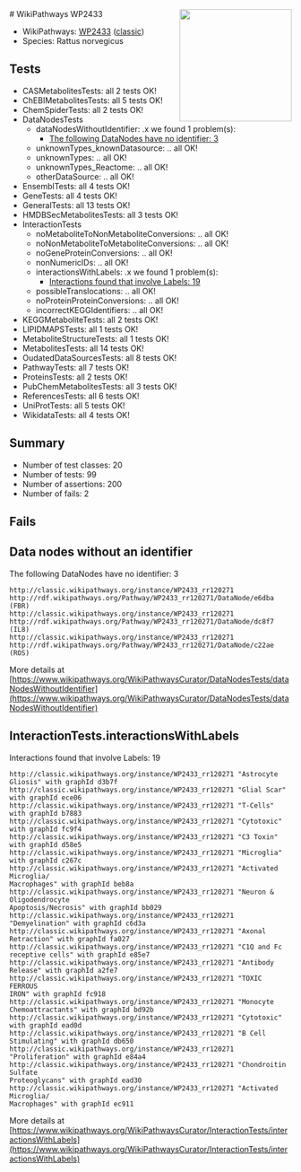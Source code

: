 <img style="float: right; width: 200px" src="https://upload.wikimedia.org/wikipedia/commons/thumb/8/83/Wplogo_with_text_500.png/640px-Wplogo_with_text_500.png" />
# WikiPathways WP2433

* WikiPathways: [WP2433](https://wikipathways.org/pathways/WP2433) ([classic](https://classic.wikipathways.org/instance/WP2433))
* Species: Rattus norvegicus
## Tests
* CASMetabolitesTests: all 2 tests OK!
* ChEBIMetabolitesTests: all 5 tests OK!
* ChemSpiderTests: all 2 tests OK!
* DataNodesTests
    * dataNodesWithoutIdentifier: .x we found 1 problem(s):
        * [The following DataNodes have no identifier: 3](#d2d32fa2)
    * unknownTypes_knownDatasource: .. all OK!
    * unknownTypes: .. all OK!
    * unknownTypes_Reactome: .. all OK!
    * otherDataSource: .. all OK!
* EnsemblTests: all 4 tests OK!
* GeneTests: all 4 tests OK!
* GeneralTests: all 13 tests OK!
* HMDBSecMetabolitesTests: all 3 tests OK!
* InteractionTests
    * noMetaboliteToNonMetaboliteConversions: .. all OK!
    * noNonMetaboliteToMetaboliteConversions: .. all OK!
    * noGeneProteinConversions: .. all OK!
    * nonNumericIDs: .. all OK!
    * interactionsWithLabels: .x we found 1 problem(s):
        * [Interactions found that involve Labels: 19](#fe97a8c1)
    * possibleTranslocations: .. all OK!
    * noProteinProteinConversions: .. all OK!
    * incorrectKEGGIdentifiers: .. all OK!
* KEGGMetaboliteTests: all 2 tests OK!
* LIPIDMAPSTests: all 1 tests OK!
* MetaboliteStructureTests: all 1 tests OK!
* MetabolitesTests: all 14 tests OK!
* OudatedDataSourcesTests: all 8 tests OK!
* PathwayTests: all 7 tests OK!
* ProteinsTests: all 2 tests OK!
* PubChemMetabolitesTests: all 3 tests OK!
* ReferencesTests: all 6 tests OK!
* UniProtTests: all 5 tests OK!
* WikidataTests: all 4 tests OK!


## Summary

* Number of test classes: 20
* Number of tests: 99
* Number of assertions: 200
* Number of fails: 2

## Fails

<a name="d2d32fa2" />

## Data nodes without an identifier

The following DataNodes have no identifier: 3
```
http://classic.wikipathways.org/instance/WP2433_rr120271 http://rdf.wikipathways.org/Pathway/WP2433_rr120271/DataNode/e6dba (FBR)
http://classic.wikipathways.org/instance/WP2433_rr120271 http://rdf.wikipathways.org/Pathway/WP2433_rr120271/DataNode/dc8f7 (IL8)
http://classic.wikipathways.org/instance/WP2433_rr120271 http://rdf.wikipathways.org/Pathway/WP2433_rr120271/DataNode/c22ae (ROS)
```

More details at [https://www.wikipathways.org/WikiPathwaysCurator/DataNodesTests/dataNodesWithoutIdentifier](https://www.wikipathways.org/WikiPathwaysCurator/DataNodesTests/dataNodesWithoutIdentifier)

<a name="fe97a8c1" />

## InteractionTests.interactionsWithLabels

Interactions found that involve Labels: 19
```
http://classic.wikipathways.org/instance/WP2433_rr120271 "Astrocyte Gliosis" with graphId d3b7f
http://classic.wikipathways.org/instance/WP2433_rr120271 "Glial Scar" with graphId ece06
http://classic.wikipathways.org/instance/WP2433_rr120271 "T-Cells" with graphId b7883
http://classic.wikipathways.org/instance/WP2433_rr120271 "Cytotoxic" with graphId fc9f4
http://classic.wikipathways.org/instance/WP2433_rr120271 "C3 Toxin" with graphId d58e5
http://classic.wikipathways.org/instance/WP2433_rr120271 "Microglia" with graphId c267c
http://classic.wikipathways.org/instance/WP2433_rr120271 "Activated Microglia/
Macrophages" with graphId beb8a
http://classic.wikipathways.org/instance/WP2433_rr120271 "Neuron & 
Oligodendrocyte
Apoptosis/Necrosis" with graphId bb029
http://classic.wikipathways.org/instance/WP2433_rr120271 "Demyelination" with graphId c6d3a
http://classic.wikipathways.org/instance/WP2433_rr120271 "Axonal Retraction" with graphId fa027
http://classic.wikipathways.org/instance/WP2433_rr120271 "C1Q and Fc receptive cells" with graphId e85e7
http://classic.wikipathways.org/instance/WP2433_rr120271 "Antibody Release" with graphId a2fe7
http://classic.wikipathways.org/instance/WP2433_rr120271 "TOXIC FERROUS
IRON" with graphId fc918
http://classic.wikipathways.org/instance/WP2433_rr120271 "Monocyte Chemoattractants" with graphId bd92b
http://classic.wikipathways.org/instance/WP2433_rr120271 "Cytotoxic" with graphId ead0d
http://classic.wikipathways.org/instance/WP2433_rr120271 "B Cell Stimulating" with graphId db650
http://classic.wikipathways.org/instance/WP2433_rr120271 "Proliferation" with graphId e84a4
http://classic.wikipathways.org/instance/WP2433_rr120271 "Chondroitin Sulfate 
Proteoglycans" with graphId ead30
http://classic.wikipathways.org/instance/WP2433_rr120271 "Activated Microglia/
Macrophages" with graphId ec911
```

More details at [https://www.wikipathways.org/WikiPathwaysCurator/InteractionTests/interactionsWithLabels](https://www.wikipathways.org/WikiPathwaysCurator/InteractionTests/interactionsWithLabels)

